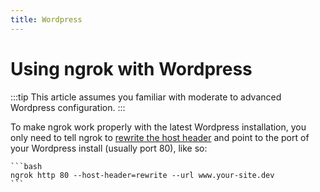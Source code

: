 ```yaml
---
title: Wordpress
---
```


# Using ngrok with Wordpress

:::tip
This article assumes you familiar with moderate to advanced Wordpress configuration.
:::

To make ngrok work properly with the latest Wordpress installation, you only need to tell ngrok to [rewrite the host header](/http/#rewrite-host-header) and point to the port of your Wordpress install (usually port 80), like so:

    ```bash
    ngrok http 80 --host-header=rewrite --url www.your-site.dev
    ```

